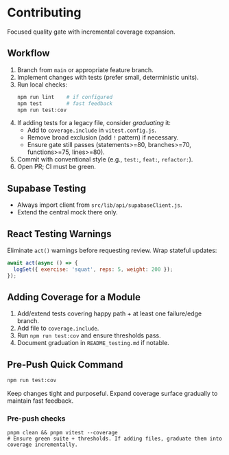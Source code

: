 # Contributing

Focused quality gate with incremental coverage expansion.

## Workflow
1. Branch from `main` or appropriate feature branch.
2. Implement changes with tests (prefer small, deterministic units).
3. Run local checks:
   ```bash
   npm run lint    # if configured
   npm test        # fast feedback
   npm run test:cov
   ```
4. If adding tests for a legacy file, consider *graduating* it:
   - Add to `coverage.include` in `vitest.config.js`.
   - Remove broad exclusion (add `!` pattern) if necessary.
   - Ensure gate still passes (statements>=80, branches>=70, functions>=75, lines>=80).
5. Commit with conventional style (e.g., `test:`, `feat:`, `refactor:`).
6. Open PR; CI must be green.

## Supabase Testing
- Always import client from `src/lib/api/supabaseClient.js`.
- Extend the central mock there only.

## React Testing Warnings
Eliminate `act()` warnings before requesting review. Wrap stateful updates:
```js
await act(async () => {
  logSet({ exercise: 'squat', reps: 5, weight: 200 });
});
```

## Adding Coverage for a Module
1. Add/extend tests covering happy path + at least one failure/edge branch.
2. Add file to `coverage.include`.
3. Run `npm run test:cov` and ensure thresholds pass.
4. Document graduation in `README_testing.md` if notable.

## Pre-Push Quick Command
```bash
npm run test:cov
```

Keep changes tight and purposeful. Expand coverage surface gradually to maintain fast feedback.

### Pre-push checks
```
pnpm clean && pnpm vitest --coverage
# Ensure green suite + thresholds. If adding files, graduate them into coverage incrementally.
```
